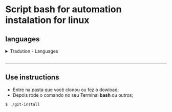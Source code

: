 # Script bash for automation instalation for linux</h1>

## languages
<details>
    <summary>Tradution - Languages</summary>
    <br>
    <p>Portuguese (Brazil)</p>
    <hr>
    <p>English (EUA)</p>
    <hr>
</details>
<br>

<hr>

## Use instructions
- Entre na pasta que você clonou ou fez o dowload;
- Depois rode o comando no seu Terminal **bash** ou outros;
```bash
$ ./git-install
```


